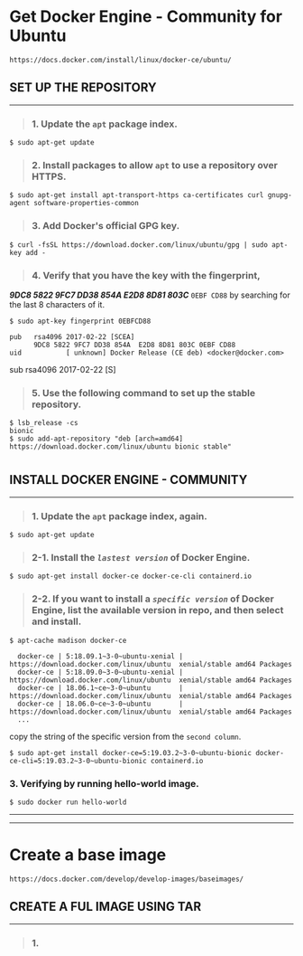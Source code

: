 
# **Get Docker Engine - Community for Ubuntu**
    https://docs.docker.com/install/linux/docker-ce/ubuntu/

## SET UP THE REPOSITORY
- - -
>### 1. Update the `apt` package index.
    $ sudo apt-get update

>### 2. Install packages to allow `apt` to use a repository over HTTPS.
    $ sudo apt-get install apt-transport-https ca-certificates curl gnupg-agent software-properties-common

>### 3. Add Docker's official GPG key.
    $ curl -fsSL https://download.docker.com/linux/ubuntu/gpg | sudo apt-key add -

>### 4. Verify that you have the key with the fingerprint,
***9DC8 5822 9FC7 DD38 854A E2D8 8D81 803C*** `0EBF CD88`
by searching for the last 8 characters of it.

    $ sudo apt-key fingerprint 0EBFCD88

    pub   rsa4096 2017-02-22 [SCEA]
          9DC8 5822 9FC7 DD38 854A  E2D8 8D81 803C 0EBF CD88
    uid           [ unknown] Docker Release (CE deb) <docker@docker.com>
sub   rsa4096 2017-02-22 [S]

>### 5. Use the following command to set up the **stable** repository.

    $ lsb_release -cs
    bionic
    $ sudo add-apt-repository "deb [arch=amd64] https://download.docker.com/linux/ubuntu bionic stable"


#


## INSTALL DOCKER ENGINE - COMMUNITY
- - -
>### 1. Update the `apt` package index, **again**.
    $ sudo apt-get update

>### 2-1. Install the *`lastest version`* of Docker Engine.
    
    $ sudo apt-get install docker-ce docker-ce-cli containerd.io

>### 2-2. If you want to install a *`specific version`* of Docker Engine, list the available version in repo, and then select and install.

    $ apt-cache madison docker-ce
        
      docker-ce | 5:18.09.1~3-0~ubuntu-xenial | https://download.docker.com/linux/ubuntu  xenial/stable amd64 Packages
      docker-ce | 5:18.09.0~3-0~ubuntu-xenial | https://download.docker.com/linux/ubuntu  xenial/stable amd64 Packages
      docker-ce | 18.06.1~ce~3-0~ubuntu       | https://download.docker.com/linux/ubuntu  xenial/stable amd64 Packages
      docker-ce | 18.06.0~ce~3-0~ubuntu       | https://download.docker.com/linux/ubuntu  xenial/stable amd64 Packages
      ...
copy the string of the specific version from the `second column`.

    $ sudo apt-get install docker-ce=5:19.03.2~3-0~ubuntu-bionic docker-ce-cli=5:19.03.2~3-0~ubuntu-bionic containerd.io

### 3. Verifying by running hello-world image.
    $ sudo docker run hello-world
 
- - -
- - -

# **Create a base image**
    https://docs.docker.com/develop/develop-images/baseimages/

## CREATE A FUL IMAGE USING TAR
- - -
>### 1. 
